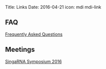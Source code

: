Title: Links
Date: 2016-04-21
icon: mdi mdi-link

## FAQ

[Frequently Asked Questions](http://yeolab.github.io/faq/)

## Meetings

[SingaRNA Symposium 2016](http://yeolab.github.io/singaRNA-symposium-2016/)

